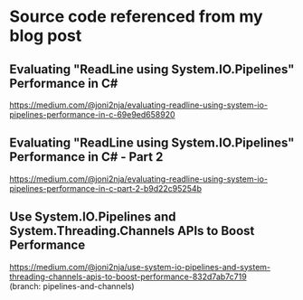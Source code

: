 # Source code referenced from my blog post

## Evaluating "ReadLine using System.IO.Pipelines" Performance in C#
https://medium.com/@joni2nja/evaluating-readline-using-system-io-pipelines-performance-in-c-69e9ed658920

## Evaluating "ReadLine using System.IO.Pipelines" Performance in C# - Part 2
https://medium.com/@joni2nja/evaluating-readline-using-system-io-pipelines-performance-in-c-part-2-b9d22c95254b

## Use System.IO.Pipelines and System.Threading.Channels APIs to Boost Performance
https://medium.com/@joni2nja/use-system-io-pipelines-and-system-threading-channels-apis-to-boost-performance-832d7ab7c719  
(branch: pipelines-and-channels)